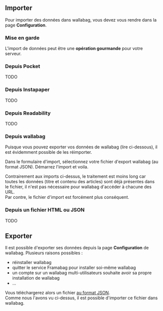 ## Importer
Pour importer des données dans wallabag, vous devez vous rendre dans la page **Configuration**. 

### Mise en garde
L'import de données peut être une **opération gourmande** pour votre serveur.

### Depuis Pocket
TODO

### Depuis Instapaper
TODO

### Depuis Readability
TODO

### Depuis wallabag
Puisque vous pouvez exporter vos données de wallabag (lire ci-dessous), il est évidemment possible de les réimporter. 

Dans le formulaire d'import, sélectionnez votre fichier d'export wallabag (au format JSON). Démarrez l'import et voila. 

Contrairement aux imports ci-dessus, le traitement est moins long car toutes les données (titre et contenu des articles) sont déjà présentes dans le fichier, il n'est pas nécessaire pour wallabag d'accéder à chacune des URL.  
Par contre, le fichier d'import est forcément plus conséquent. 

### Depuis un fichier HTML ou JSON
TODO

## Exporter
Il est possible d'exporter ses données depuis la page **Configuration** de wallabag. Plusieurs raisons possibles : 
* réinstaller wallabag
* quitter le service Framabag pour installer soi-même wallabag
* un compte sur un wallabag multi-utilisateurs souhaite avoir sa propre installation de wallabag
* ...

Vous téléchargerez alors un fichier [au format JSON](http://fr.wikipedia.org/wiki/JavaScript_Object_Notation).  
Comme nous l'avons vu ci-dessus, il est possible d'importer ce fichier dans wallabag. 